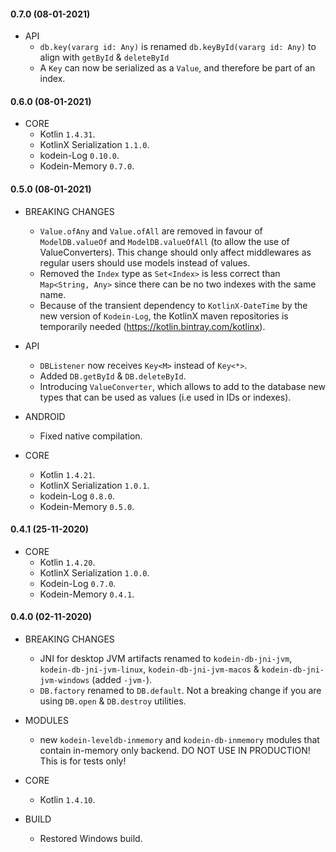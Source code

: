 
#### 0.7.0 (08-01-2021)

- API
  * `db.key(vararg id: Any)` is renamed `db.keyById(vararg id: Any)` to align with `getById` & `deleteById`
  * A `Key` can now be serialized as a `Value`, and therefore be part of an index.

#### 0.6.0 (08-01-2021)

- CORE
  * Kotlin `1.4.31`.
  * KotlinX Serialization `1.1.0`.
  * kodein-Log `0.10.0`.
  * Kodein-Memory `0.7.0`.

#### 0.5.0 (08-01-2021)

- BREAKING CHANGES
  * `Value.ofAny` and `Value.ofAll` are removed in favour of `ModelDB.valueOf` and `ModelDB.valueOfAll` (to allow the use of ValueConverters). This change should only affect middlewares as regular users should use models instead of values.
  * Removed the `Index` type as `Set<Index>` is less correct than `Map<String, Any>` since there can be no two indexes with the same name.
  * Because of the transient dependency to `KotlinX-DateTime` by the new version of `Kodein-Log`, the KotlinX maven repositories is temporarily needed (https://kotlin.bintray.com/kotlinx).

- API
  * `DBListener` now receives `Key<M>` instead of `Key<*>`.
  * Added `DB.getById` & `DB.deleteById`.
  * Introducing `ValueConverter`, which allows to add to the database new types that can be used as values (i.e used in IDs or indexes).

- ANDROID
  * Fixed native compilation.

- CORE
  * Kotlin `1.4.21`.
  * KotlinX Serialization `1.0.1`.
  * kodein-Log `0.8.0`.
  * Kodein-Memory `0.5.0`.

#### 0.4.1 (25-11-2020)

- CORE
  * Kotlin `1.4.20`.
  * KotlinX Serialization `1.0.0`.
  * Kodein-Log `0.7.0`.
  * Kodein-Memory `0.4.1`.

#### 0.4.0 (02-11-2020)

- BREAKING CHANGES
  * JNI for desktop JVM artifacts renamed to `kodein-db-jni-jvm`, `kodein-db-jni-jvm-linux`, `kodein-db-jni-jvm-macos` & `kodein-db-jni-jvm-windows` (added `-jvm-`).
  * `DB.factory` renamed to `DB.default`. Not a breaking change if you are using `DB.open` & `DB.destroy` utilities.

- MODULES
  * new `kodein-leveldb-inmemory` and `kodein-db-inmemory` modules that contain in-memory only backend. DO NOT USE IN PRODUCTION! This is for tests only!

- CORE
  * Kotlin `1.4.10`.

- BUILD
  * Restored Windows build.
